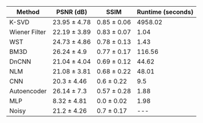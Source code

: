 

| Method | PSNR (dB) | SSIM | Runtime (seconds) |
|---|---|---|---|
| K-SVD | 23.95 ± 4.78 | 0.85 ± 0.06 | 4958.02 |
| Wiener Filter | 22.19 ± 3.89 | 0.83 ± 0.07 | 1.04 |
| WST | 24.73 ± 4.86 | 0.78 ± 0.13 | 1.43 |
| BM3D | 26.24 ± 4.9 | 0.77 ± 0.17 | 116.56 |
| DnCNN | 21.04 ± 4.04 | 0.69 ± 0.12 | 44.62 |
| NLM | 21.08 ± 3.81 | 0.68 ± 0.22 | 48.01 |
| CNN | 20.3 ± 4.46 | 0.6 ± 0.22 | 9.5 |
| Autoencoder | 26.14 ± 7.3 | 0.57 ± 0.28 | 1.88 |
| MLP | 8.32 ± 4.81 | 0.0 ± 0.02 | 1.98 |
| Noisy | 21.2 ± 4.26 | 0.7 ± 0.17 | --- |